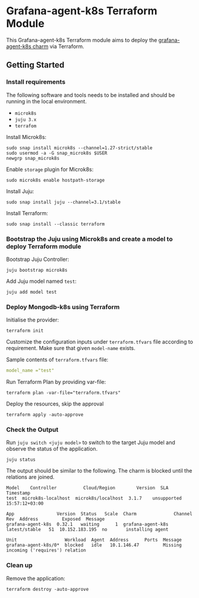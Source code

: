 # Grafana-agent-k8s Terraform Module

This Grafana-agent-k8s Terraform module aims to deploy the [grafana-agent-k8s charm](https://charmhub.io/grafana-agent-k8s) via Terraform.

## Getting Started

### Install requirements

The following software and tools needs to be installed and should be running in the local environment.

- `microk8s`
- `juju 3.x`
- `terrafom`

Install Microk8s:

```console
sudo snap install microk8s --channel=1.27-strict/stable
sudo usermod -a -G snap_microk8s $USER
newgrp snap_microk8s
```

Enable `storage` plugin for Microk8s:

```console
sudo microk8s enable hostpath-storage
```

Install Juju:

```console
sudo snap install juju --channel=3.1/stable
```

Install Terraform:

```console
sudo snap install --classic terraform
```

### Bootstrap the Juju using Microk8s and create a model to deploy Terraform module

Bootstrap Juju Controller:

```console
juju bootstrap microk8s
```

Add Juju model named `test`:

```console
juju add model test
```

### Deploy Mongodb-k8s using Terraform

Initialise the provider:

```console
terraform init
```

Customize the configuration inputs under `terraform.tfvars` file according to requirement. Make sure that given `model-name` exists.

Sample contents of `terraform.tfvars` file:

```yaml
model_name ="test"
```

Run Terraform Plan by providing var-file:

```console
terraform plan -var-file="terraform.tfvars" 
```

Deploy the resources, skip the approval

```console
terraform apply -auto-approve 
```

### Check the Output

Run `juju switch <juju model>` to switch to the target Juju model and observe the status of the application.

```console
juju status
```

The output should be similar to the following. The charm is blocked until the relations are joined.

```console
Model    Controller          Cloud/Region        Version  SLA          Timestamp
test  microk8s-localhost  microk8s/localhost  3.1.7    unsupported  15:57:12+03:00

App                Version  Status   Scale  Charm              Channel        Rev  Address         Exposed  Message
grafana-agent-k8s  0.32.1   waiting      1  grafana-agent-k8s  latest/stable   51  10.152.183.195  no       installing agent

Unit                  Workload  Agent  Address      Ports  Message
grafana-agent-k8s/0*  blocked   idle   10.1.146.47         Missing incoming ('requires') relation
```

### Clean up 

Remove the application:

```console
terraform destroy -auto-approve
```

